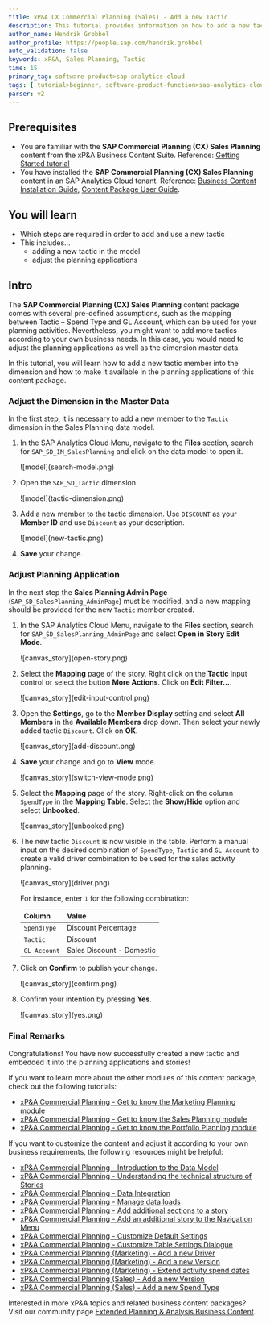 ```yaml
---
title: xP&A CX Commercial Planning (Sales) - Add a new Tactic
description: This tutorial provides information on how to add a new tactic and use it inside the different applications.
author_name: Hendrik Grobbel
author_profile: https://people.sap.com/hendrik.grobbel
auto_validation: false
keywords: xP&A, Sales Planning, Tactic
time: 15
primary_tag: software-product>sap-analytics-cloud
tags: [ tutorial>beginner, software-product-function>sap-analytics-cloud--analytics-designer]
parser: v2
---
```


## Prerequisites

- You are familiar with the **SAP Commercial Planning (CX) Sales Planning** content from the xP&A Business Content Suite. Reference: [Getting Started tutorial](xpa-sac-cxsp-salesplanning-gettoknow)
- You have installed the **SAP Commercial Planning (CX) Sales Planning** content in an SAP Analytics Cloud tenant. Reference: [Business Content Installation Guide](https://help.sap.com/docs/SAP_ANALYTICS_CLOUD/00f68c2e08b941f081002fd3691d86a7/078868f57f3346a98c3233207bd211c7.html), [Content Package User Guide](https://help.sap.com/docs/SAP_ANALYTICS_CLOUD/42093f14b43c485fbe3adbbe81eff6c8/b0046d8673b5412cbef7f521cfdfed95.html).

## You will learn

- Which steps are required in order to add and use a new tactic
- This includes...
  - adding a new tactic in the model
  - adjust the planning applications 

## Intro

The **SAP Commercial Planning (CX) Sales Planning** content package comes with several pre-defined assumptions, such as the mapping between Tactic – Spend Type and GL Account, which can be used for your planning activities. Nevertheless, you might want to add more tactics according to your own business needs. In this case, you would need to adjust the planning applications as well as the dimension master data.

In this tutorial, you will learn how to add a new tactic member into the dimension and how to make it available in the planning applications of this content package.

### Adjust the Dimension in the Master Data

In the first step, it is necessary to add a new member to the `Tactic` dimension in the Sales Planning data model.

1. In the SAP Analytics Cloud Menu, navigate to the **Files** section, search for `SAP_SD_IM_SalesPlanning` and click on the data model to open it.

    <!-- border; size:540px -->![model](search-model.png)

2. Open the `SAP_SD_Tactic` dimension.

    <!-- border; size:540px -->![model](tactic-dimension.png)

3. Add a new member to the tactic dimension. Use `DISCOUNT` as your **Member ID** and use `Discount` as your description.

    <!-- border; size:540px -->![model](new-tactic.png)

4. **Save** your change.

### Adjust Planning Application

In the next step the **Sales Planning Admin Page** (`SAP_SD_SalesPlanning_AdminPage`) must be modified, and a new mapping should be provided for the new `Tactic` member created.

1. In the SAP Analytics Cloud Menu, navigate to the **Files** section, search for `SAP_SD_SalesPlanning_AdminPage` and select **Open in Story Edit Mode**.

    <!-- border; size:540px -->![canvas_story](open-story.png)

2. Select the **Mapping** page of the story. Right click on the **Tactic** input control or select the button **More Actions**. Click on **Edit Filter...**.

    <!-- border; size:540px -->![canvas_story](edit-input-control.png)

3. Open the **Settings**, go to the **Member Display** setting and select **All Members** in the **Available Members** drop down. Then select your newly added tactic `Discount`. Click on **OK**.

    <!-- border; size:540px -->![canvas_story](add-discount.png)

4. **Save** your change and go to **View** mode.

    <!-- border; size:540px -->![canvas_story](switch-view-mode.png)

5. Select the **Mapping** page of the story. Right-click on the column `SpendType` in the **Mapping Table**. Select the **Show/Hide** option and select **Unbooked**.

    <!-- border; size:540px -->![canvas_story](unbooked.png)

6. The new tactic `Discount` is now visible in the table. Perform a manual input on the desired combination of `SpendType`, `Tactic` and `GL Account` to create a valid driver combination to be used for the sales activity planning.

    <!-- border; size:540px -->![canvas_story](driver.png)

    For instance, enter `1` for the following combination:

    | Column       | Value                 |
    |--------------|-----------------------|
    | `SpendType`  | Discount Percentage   |
    | `Tactic`     | Discount              |
    | `GL Account` | Sales Discount - Domestic |

7. Click on **Confirm** to publish your change.

    <!-- border; size:540px -->![canvas_story](confirm.png)

8. Confirm your intention by pressing **Yes**. 

    <!-- border; size:540px -->![canvas_story](yes.png)

### Final Remarks

Congratulations! You have now successfully created a new tactic and embedded it into the planning applications and stories!

If you want to learn more about the other modules of this content package, check out the following tutorials:

- [xP&A Commercial Planning - Get to know the Marketing Planning module](xpa-sac-cxmp-marketingplanning-gettoknow)
- [xP&A Commercial Planning - Get to know the Sales Planning module](xpa-sac-cxsp-salesplanning-gettoknow)
- [xP&A Commercial Planning - Get to know the Portfolio Planning module](xpa-sac-cxpp-portfolioplanning-gettoknow)

If you want to customize the content and adjust it according to your own business requirements, the following resources might be helpful:

- [xP&A Commercial Planning - Introduction to the Data Model](xpa-sac-cxmp-datamodelfundamentals)
- [xP&A Commercial Planning - Understanding the technical structure of Stories](xpa-sac-cx-technical-structure-stories)
- [xP&A Commercial Planning - Data Integration](xpa-sac-cx-data-integration-setup)
- [xP&A Commercial Planning - Manage data loads](xpa-sac-cx-manage-data-loads)
- [xP&A Commercial Planning - Add additional sections to a story](xpa-sac-cx-add-new-sections)
- [xP&A Commercial Planning - Add an additional story to the Navigation Menu](xpa-sac-cx-add-story-navmenu)
- [xP&A Commercial Planning - Customize Default Settings](xpa-sac-cx-customize-default-settings)
- [xP&A Commercial Planning - Customize Table Settings Dialogue](xpa-sac-cx-customize-tablesettings-dialogue)
- [xP&A Commercial Planning (Marketing) - Add a new Driver](xpa-sac-cxmp-add-new-driver)
- [xP&A Commercial Planning (Marketing) - Add a new Version](xpa-sac-cxmp-add-new-version)
- [xP&A Commercial Planning (Marketing) - Extend activity spend dates](xpa-sac-cxmp-extend-activity-dates)
- [xP&A Commercial Planning (Sales) - Add a new Version](xpa-sac-cxsp-add-new-version)
- [xP&A Commercial Planning (Sales) - Add a new Spend Type](xpa-sac-cxsp-add-new-spendtype)

Interested in more xP&A topics and related business content packages? Visit our community page [Extended Planning & Analysis Business Content](https://community.sap.com/topics/cloud-analytics/planning/content).
